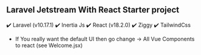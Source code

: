 ## Laravel Jetstream With React Starter project

✔️ Laravel (v10.17.1)
✔️ Inertia Js
✔️ React (v18.2.0)
✔️ Ziggy
✔️ TailwindCss

-   If You really want the default UI then go change -> All Vue Components to react (see Welcome.jsx)
